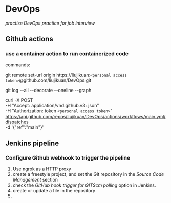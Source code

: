 # DevOps
*practise DevOps practice for job interview*

## Github actions 

### use a container action to run containerized code

commands:

git remote set-url origin https://liujikuan:`<personal access token>`@github.com/liujikuan/DevOps.git

git log --all --decorate --oneline --graph

curl -X POST \
  -H "Accept: application/vnd.github.v3+json" \
  -H "Authorization: token `<personal access token>`" \
  https://api.github.com/repos/liujikuan/DevOps/actions/workflows/main.yml/dispatches \
  -d '{"ref":"main"}'



## Jenkins pipeline

### Configure Github webhook to trigger the pipeline

1. Use ngrok as a HTTP proxy
2. create a freestyle project, and set the Git repository in the *Source Code Management* section
3. check the *GitHub hook trigger for GITScm polling* option in Jenkins.
4. create or update a file in the repository
5. 
